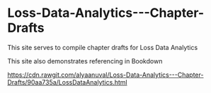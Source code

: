 # Loss-Data-Analytics---Chapter-Drafts

This site serves to compile chapter drafts for Loss Data Analytics

This site also demonstrates referencing in Bookdown

https://cdn.rawgit.com/alyaanuval/Loss-Data-Analytics---Chapter-Drafts/90aa735a/LossDataAnalytics.html


